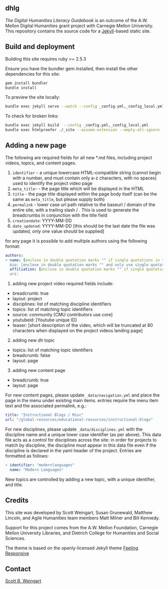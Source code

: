 ## dhlg

_The Digital Humanities Literacy Guidebook_ is an outcome of the A.W. Mellon Digital Humanities grant project with Carnegie Mellon University.
This repository contains the source code for a [Jekyll](https://jekyllrb.com)-based static site.

## Build and deployment

Building this site requires ruby >= 2.5.3

Ensure you have the bundler gem installed, then install the other dependencies for this site:

```sh
gem install bundler
bundle install
```

To preview the site locally:

```sh
bundle exec jekyll serve --watch --config _config.yml,_config_local.yml
```

To check for broken links:

```sh
bundle exec jekyll build  --config _config.yml,_config_local.yml
bundle exec htmlproofer ./_site --assume-extension --empty-alt-ignore --timeframe '30d' --allow-hash-href
```

## Adding a new page

The following are required fields for all new *.md files, including project videos, topics, and content pages.

1. `identifier` - a unique lowercase HTML-compatible string (cannot begin with a number, and must contain only a-z characters, with no spaces) used to identify the project video page
2. `meta_title`- - the page title which will be displayed in the HTML <head>
3. `title` - the page title displayed within the page body itself (can be the same as `meta_title`, but please supply both)
4. `permalink` - lower case url path relative to the baseurl / domain of the entire site, with a trailing slash / . This is used to generate the breadcrumbs in conjunction with the title field
5. `creationdate`: YYYY-MM-DD
6. `date_updated`: YYYY-MM-DD [this should be the last date the file was updated, only one value should be supplied]

for any page it is possible to add multiple authors using the following format:

```yaml
authors:
- name: [enclose in double quotation marks "" if single quotations in the text ']
  bio: [enclose in double quotation marks "" and only use single quotations in the text ']
  affiliation: [enclose in double quotation marks "" if single quotations in the text ']
  uri:
```

1. adding new project video
  required fields include:
  - breadcrumb: true
  - layout: project
  - disciplines: list of matching discipline identifiers
  - topics: list of matching topic identifiers
  - source: community [CMU contributors use core]
  - youtubeid: [Youtube unique ID]
  - teaser: [short description of the video, which will be truncated at 80 characters when displayed on the project videos landing page]
2. adding new dh topic
  - topics: list of matching topic identifiers
  - breadcrumb: false
  - layout: page
3. adding new content page
  - breadcrumb: true
  - layout: page

For new content pages, please update `_data/navigation.yml` and place the page in the menu under existing main items. entries require the menu item text and the associated permalink, e.g.:

```yaml
title: "Instructional Blogs / Misc"
url: "/global-resources/educational-resources/instructional-blogs"
```

For new disciplines, please update `_data/disciplines.yml` with the discipline name and a unique lower case identifier (as per above). This data file acts as a control for disciplines across the site: in order for projects to match by discipline, the discipline must appear in this data file even if the discipline is declared in the yaml header of the project. Entries are formatted as follows:

```yaml
- identifier: "modernlanguages"
  name: "Modern Languages"
```

New topics are controlled by adding a new topic, with a unique identifier, and title.

## Credits

This site was developed by Scott Weingart, Susan Grunewald, Matthew Lincoln, and Agile Humanities team members Matt Milner and Bill Kennedy.

Support for this project comes from the A.W. Mellon Foundation, Carnegie Mellon University Libraries, and Dietrich College for Humanities and Social Sciences.

The theme is based on the openly-licensed Jekyll theme [Feeling Responsive](https://github.com/Phlow/feeling-responsive)

## Contact

[Scott B. Weingart](https://library.cmu.edu/about/people/scott-weingart)
